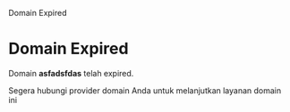Domain Expired



Domain Expired
==============

Domain **asfadsfdas** telah expired.

Segera hubungi provider domain Anda untuk melanjutkan layanan domain ini
